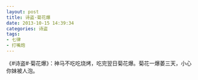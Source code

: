 ```yaml
---
layout: post
title: 诗盗·菊花爆
date: 2013-10-15 14:39:34
categories: 诗盗
tags:
- 七律
- 打嘴炮
---
```

《#诗盗#·菊花爆》：神马不吃吃烧烤，吃完翌日菊花爆。菊花一爆萎三天，小心你妹被人泡。
